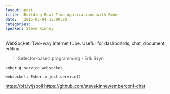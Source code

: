 ```yaml
---
layout: post
title:  Building Real-Time Applications with Ember
date:   2015-03-04 15:00:20
categories:
speaker: Steve Kinney
---
```


WebSocket: Two-way internet tube. Useful for dashboards, chat,
document editing.

> Selector-based programming - Erik Bryn

`ember g service websocket`

`websocket: Ember.inject.service()`

<https://bit.ly/jspoll>
<https://github.com/stevekinney/emberconf-chat>
